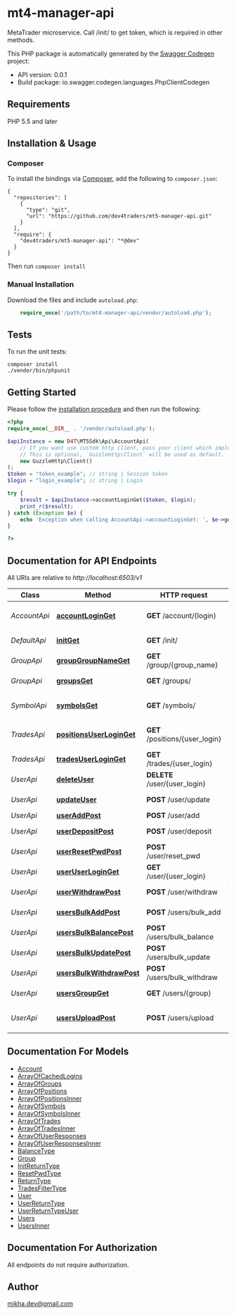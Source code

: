 # mt4-manager-api
MetaTrader microservice. Call /init/ to get token, which is required in other methods.

This PHP package is automatically generated by the [Swagger Codegen](https://github.com/swagger-api/swagger-codegen) project:

- API version: 0.0.1
- Build package: io.swagger.codegen.languages.PhpClientCodegen

## Requirements

PHP 5.5 and later

## Installation & Usage
### Composer

To install the bindings via [Composer](http://getcomposer.org/), add the following to `composer.json`:

```
{
  "repositories": [
    {
      "type": "git",
      "url": "https://github.com/dev4traders/mt5-manager-api.git"
    }
  ],
  "require": {
    "dev4traders/mt5-manager-api": "*@dev"
  }
}
```

Then run `composer install`

### Manual Installation

Download the files and include `autoload.php`:

```php
    require_once('/path/to/mt4-manager-api/vendor/autoload.php');
```

## Tests

To run the unit tests:

```
composer install
./vendor/bin/phpunit
```

## Getting Started

Please follow the [installation procedure](#installation--usage) and then run the following:

```php
<?php
require_once(__DIR__ . '/vendor/autoload.php');

$apiInstance = new D4T\MT5Sdk\Api\AccountApi(
    // If you want use custom http client, pass your client which implements `GuzzleHttp\ClientInterface`.
    // This is optional, `GuzzleHttp\Client` will be used as default.
    new GuzzleHttp\Client()
);
$token = "token_example"; // string | Session token
$login = "login_example"; // string | Login

try {
    $result = $apiInstance->accountLoginGet($token, $login);
    print_r($result);
} catch (Exception $e) {
    echo 'Exception when calling AccountApi->accountLoginGet: ', $e->getMessage(), PHP_EOL;
}

?>
```

## Documentation for API Endpoints

All URIs are relative to *http://localhost:6503/v1*

Class | Method | HTTP request | Description
------------ | ------------- | ------------- | -------------
*AccountApi* | [**accountLoginGet**](docs/Api/AccountApi.md#accountloginget) | **GET** /account/{login} | Get account by user login
*DefaultApi* | [**initGet**](docs/Api/DefaultApi.md#initget) | **GET** /init/ | Init manager
*GroupApi* | [**groupGroupNameGet**](docs/Api/GroupApi.md#groupgroupnameget) | **GET** /group/{group_name} | Get group by name
*GroupApi* | [**groupsGet**](docs/Api/GroupApi.md#groupsget) | **GET** /groups/ | Get list of groups
*SymbolApi* | [**symbolsGet**](docs/Api/SymbolApi.md#symbolsget) | **GET** /symbols/ | Get list of market symbols
*TradesApi* | [**positionsUserLoginGet**](docs/Api/TradesApi.md#positionsuserloginget) | **GET** /positions/{user_login} | Get list of user positions
*TradesApi* | [**tradesUserLoginGet**](docs/Api/TradesApi.md#tradesuserloginget) | **GET** /trades/{user_login} | Get list of user trades
*UserApi* | [**deleteUser**](docs/Api/UserApi.md#deleteuser) | **DELETE** /user/{user_login} | Delete user
*UserApi* | [**updateUser**](docs/Api/UserApi.md#updateuser) | **POST** /user/update | Update user
*UserApi* | [**userAddPost**](docs/Api/UserApi.md#useraddpost) | **POST** /user/add | Create user
*UserApi* | [**userDepositPost**](docs/Api/UserApi.md#userdepositpost) | **POST** /user/deposit | Deposit account
*UserApi* | [**userResetPwdPost**](docs/Api/UserApi.md#userresetpwdpost) | **POST** /user/reset_pwd | Reset password
*UserApi* | [**userUserLoginGet**](docs/Api/UserApi.md#useruserloginget) | **GET** /user/{user_login} | Get user by user login
*UserApi* | [**userWithdrawPost**](docs/Api/UserApi.md#userwithdrawpost) | **POST** /user/withdraw | Withdraw account
*UserApi* | [**usersBulkAddPost**](docs/Api/UserApi.md#usersbulkaddpost) | **POST** /users/bulk_add | Create users
*UserApi* | [**usersBulkBalancePost**](docs/Api/UserApi.md#usersbulkbalancepost) | **POST** /users/bulk_balance | bulk balance
*UserApi* | [**usersBulkUpdatePost**](docs/Api/UserApi.md#usersbulkupdatepost) | **POST** /users/bulk_update | bulk update
*UserApi* | [**usersBulkWithdrawPost**](docs/Api/UserApi.md#usersbulkwithdrawpost) | **POST** /users/bulk_withdraw | bulk withdraw
*UserApi* | [**usersGroupGet**](docs/Api/UserApi.md#usersgroupget) | **GET** /users/{group} | Get list of users
*UserApi* | [**usersUploadPost**](docs/Api/UserApi.md#usersuploadpost) | **POST** /users/upload | Upload account in csv


## Documentation For Models

 - [Account](docs/Model/Account.md)
 - [ArrayOfCachedLogins](docs/Model/ArrayOfCachedLogins.md)
 - [ArrayOfGroups](docs/Model/ArrayOfGroups.md)
 - [ArrayOfPositions](docs/Model/ArrayOfPositions.md)
 - [ArrayOfPositionsInner](docs/Model/ArrayOfPositionsInner.md)
 - [ArrayOfSymbols](docs/Model/ArrayOfSymbols.md)
 - [ArrayOfSymbolsInner](docs/Model/ArrayOfSymbolsInner.md)
 - [ArrayOfTrades](docs/Model/ArrayOfTrades.md)
 - [ArrayOfTradesInner](docs/Model/ArrayOfTradesInner.md)
 - [ArrayOfUserResponses](docs/Model/ArrayOfUserResponses.md)
 - [ArrayOfUserResponsesInner](docs/Model/ArrayOfUserResponsesInner.md)
 - [BalanceType](docs/Model/BalanceType.md)
 - [Group](docs/Model/Group.md)
 - [InitReturnType](docs/Model/InitReturnType.md)
 - [ResetPwdType](docs/Model/ResetPwdType.md)
 - [ReturnType](docs/Model/ReturnType.md)
 - [TradesFilterType](docs/Model/TradesFilterType.md)
 - [User](docs/Model/User.md)
 - [UserReturnType](docs/Model/UserReturnType.md)
 - [UserReturnTypeUser](docs/Model/UserReturnTypeUser.md)
 - [Users](docs/Model/Users.md)
 - [UsersInner](docs/Model/UsersInner.md)


## Documentation For Authorization

 All endpoints do not require authorization.


## Author

mikha.dev@gmail.com


